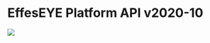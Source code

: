 # EffesEYE Platform API v2020-10

<img src="http://validator.swagger.io/validator?url=./reference/API-MVP.v1.yaml">
